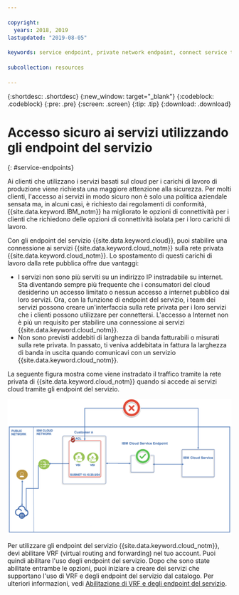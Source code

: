 ```yaml
---

copyright:
  years: 2018, 2019
lastupdated: "2019-08-05"

keywords: service endpoint, private network endpoint, connect service to private network

subcollection: resources

---
```


{:shortdesc: .shortdesc}
{:new_window: target="_blank"}
{:codeblock: .codeblock}
{:pre: .pre}
{:screen: .screen}
{:tip: .tip}
{:download: .download}

# Accesso sicuro ai servizi utilizzando gli endpoint del servizio
{: #service-endpoints}

Ai clienti che utilizzano i servizi basati sul cloud per i carichi di lavoro di produzione viene richiesta una maggiore attenzione alla sicurezza. Per molti clienti, l'accesso ai servizi in modo sicuro non è solo una politica aziendale sensata ma, in alcuni casi, è richiesto dai regolamenti di conformità, {{site.data.keyword.IBM_notm}} ha migliorato le opzioni di connettività per i clienti che richiedono delle opzioni di connettività isolata per i loro carichi di lavoro. 

Con gli endpoint del servizio {{site.data.keyword.cloud}}, puoi stabilire una connessione ai servizi {{site.data.keyword.cloud_notm}} sulla rete privata {{site.data.keyword.cloud_notm}}. Lo spostamento di questi carichi di lavoro dalla rete pubblica offre due vantaggi:

* I servizi non sono più serviti su un indirizzo IP instradabile su internet. Sta diventando sempre più frequente che i consumatori del cloud desiderino un accesso limitato o nessun accesso a internet pubblico dai loro servizi. Ora, con la funzione di endpoint del servizio, i team dei servizi possono creare un'interfaccia sulla rete privata per i loro servizi che i clienti possono utilizzare per connettersi. L'accesso a Internet non è più un requisito per stabilire una connessione ai servizi {{site.data.keyword.cloud_notm}}.
* Non sono previsti addebiti di larghezza di banda fatturabili o misurati sulla rete privata. In passato, ti veniva addebitata in fattura la larghezza di banda in uscita quando comunicavi con un servizio {{site.data.keyword.cloud_notm}}. 

La seguente figura mostra come viene instradato il traffico tramite la rete privata di {{site.data.keyword.cloud_notm}} quando si accede ai servizi cloud tramite gli endpoint del servizio.

![Endpoint del servizio IBM Cloud](images/CSE.png "Traffico instradato tramite un endpoint del servizio")

Per utilizzare gli endpoint del servizio {{site.data.keyword.cloud_notm}}, devi abilitare VRF (virtual routing and forwarding) nel tuo account.  Puoi quindi abilitare l'uso degli endpoint del servizio. Dopo che sono state abilitate entrambe le opzioni, puoi iniziare a creare dei servizi che supportano l'uso di VRF e degli endpoint del servizio dal catalogo. Per ulteriori informazioni, vedi [Abilitazione di VRF e degli endpoint del servizio](/docs/account?topic=account-vrf-service-endpoint).
